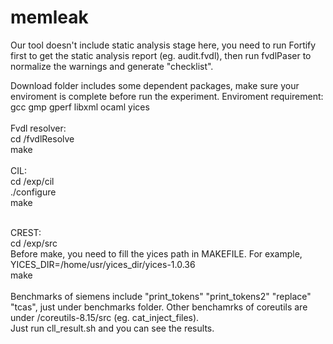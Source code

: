 # memleak
Our tool doesn't include static analysis stage here, you need to run Fortify first to get the static analysis report (eg. audit.fvdl), then run fvdlPaser to normalize the warnings and generate "checklist".

Download folder includes some dependent packages, make sure your enviroment is complete before run the experiment.
Enviroment requirement:</br>
gcc  gmp  gperf  libxml  ocaml  yices
</br></br>
Fvdl resolver:</br>
cd /fvdlResolve</br>
make
</br></br>
CIL:</br>
cd /exp/cil</br>
./configure</br>
make</br></br>

CREST:</br>
cd /exp/src</br>
Before make, you need to fill the yices path in MAKEFILE. For example, YICES_DIR=/home/usr/yices_dir/yices-1.0.36</br>
make</br>
</br>
Benchmarks of siemens include "print_tokens" "print_tokens2" "replace" "tcas",
just under benchmarks folder. Other benchamrks of coreutils are under /coreutils-8.15/src (eg. cat_inject_files).</br>
Just run cll_result.sh and you can see the results.



